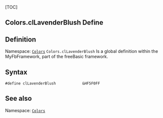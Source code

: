 [TOC]
## Colors.clLavenderBlush Define

## Definition
Namespace: [`Colors`](Colors.md)
`Colors.clLavenderBlush` Is a global definition within the MyFbFramework, part of the freeBasic framework.
## Syntax

```freeBasic
#define clLavenderBlush            &HF5F0FF
```

## See also
Namespace: [`Colors`](Colors.md)
